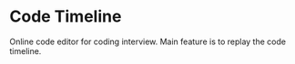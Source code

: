 # Code Timeline

Online code editor for coding interview. Main feature is to replay the code timeline.
